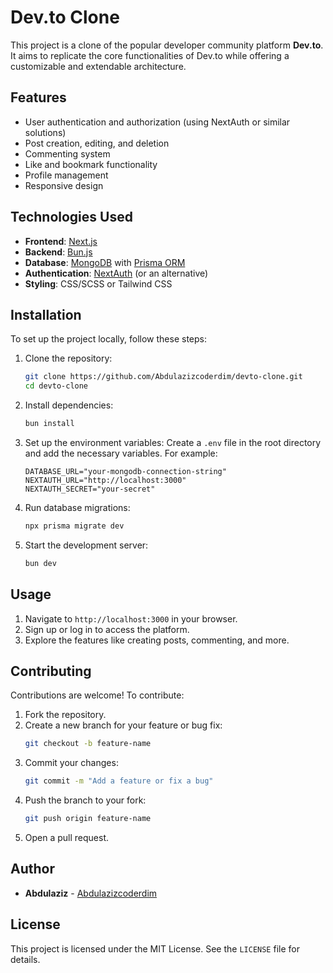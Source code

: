 # Dev.to Clone

This project is a clone of the popular developer community platform **Dev.to**. It aims to replicate the core functionalities of Dev.to while offering a customizable and extendable architecture.

## Features

- User authentication and authorization (using NextAuth or similar solutions)
- Post creation, editing, and deletion
- Commenting system
- Like and bookmark functionality
- Profile management
- Responsive design

## Technologies Used

- **Frontend**: [Next.js](https://nextjs.org/)
- **Backend**: [Bun.js](https://bun.sh/)
- **Database**: [MongoDB](https://www.mongodb.com/) with [Prisma ORM](https://www.prisma.io/)
- **Authentication**: [NextAuth](https://next-auth.js.org/) (or an alternative)
- **Styling**: CSS/SCSS or Tailwind CSS

## Installation

To set up the project locally, follow these steps:

1. Clone the repository:
   ```bash
   git clone https://github.com/Abdulazizcoderdim/devto-clone.git
   cd devto-clone
   ```

2. Install dependencies:
   ```bash
   bun install
   ```

3. Set up the environment variables:
   Create a `.env` file in the root directory and add the necessary variables. For example:
   ```env
   DATABASE_URL="your-mongodb-connection-string"
   NEXTAUTH_URL="http://localhost:3000"
   NEXTAUTH_SECRET="your-secret"
   ```

4. Run database migrations:
   ```bash
   npx prisma migrate dev
   ```

5. Start the development server:
   ```bash
   bun dev
   ```

## Usage

1. Navigate to `http://localhost:3000` in your browser.
2. Sign up or log in to access the platform.
3. Explore the features like creating posts, commenting, and more.

## Contributing

Contributions are welcome! To contribute:

1. Fork the repository.
2. Create a new branch for your feature or bug fix:
   ```bash
   git checkout -b feature-name
   ```
3. Commit your changes:
   ```bash
   git commit -m "Add a feature or fix a bug"
   ```
4. Push the branch to your fork:
   ```bash
   git push origin feature-name
   ```
5. Open a pull request.

## Author

- **Abdulaziz** - [Abdulazizcoderdim](https://github.com/Abdulazizcoderdim)

## License

This project is licensed under the MIT License. See the `LICENSE` file for details.

